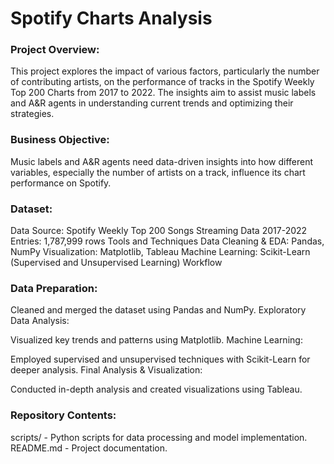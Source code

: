 # Spotify Charts Analysis
### Project Overview:
This project explores the impact of various factors, particularly the number of contributing artists, on the performance of tracks in the Spotify Weekly Top 200 Charts from 2017 to 2022. The insights aim to assist music labels and A&R agents in understanding current trends and optimizing their strategies.

### Business Objective:
Music labels and A&R agents need data-driven insights into how different variables, especially the number of artists on a track, influence its chart performance on Spotify.

### Dataset:
Data Source: Spotify Weekly Top 200 Songs Streaming Data 2017-2022
Entries: 1,787,999 rows
Tools and Techniques
Data Cleaning & EDA: Pandas, NumPy
Visualization: Matplotlib, Tableau
Machine Learning: Scikit-Learn (Supervised and Unsupervised Learning)
Workflow
### Data Preparation:

Cleaned and merged the dataset using Pandas and NumPy.
Exploratory Data Analysis:

Visualized key trends and patterns using Matplotlib.
Machine Learning:

Employed supervised and unsupervised techniques with Scikit-Learn for deeper analysis.
Final Analysis & Visualization:

Conducted in-depth analysis and created visualizations using Tableau.

### Repository Contents:

scripts/ - Python scripts for data processing and model implementation.
README.md - Project documentation.
